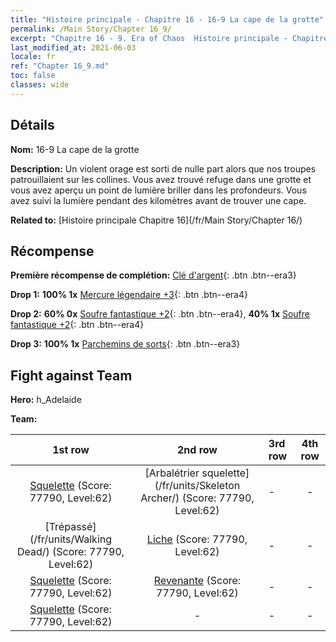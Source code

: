 ```yaml
---
title: "Histoire principale - Chapitre 16 - 16-9 La cape de la grotte"
permalink: /Main Story/Chapter 16_9/
excerpt: "Chapitre 16 - 9. Era of Chaos  Histoire principale - Chapitre 16_9. 16-9 La cape de la grotte"
last_modified_at: 2021-06-03
locale: fr
ref: "Chapter 16_9.md"
toc: false
classes: wide
---
```


## Détails

 **Nom:** 16-9 La cape de la grotte

 **Description:** Un violent orage est sorti de nulle part alors que nos troupes patrouillaient sur les collines. Vous avez trouvé refuge dans une grotte et vous avez aperçu un point de lumière briller dans les profondeurs. Vous avez suivi la lumière pendant des kilomètres avant de trouver une cape.

 **Related to:** [Histoire principale Chapitre 16](/fr/Main Story/Chapter 16/)

## Récompense

 **Première récompense de complétion:** [Clé d'argent](/ItemsFR/con_693/){: .btn .btn--era3}

 **Drop 1:** **100% 1x** [Mercure légendaire +3](/ItemsFR/mat_56/){: .btn .btn--era4}

 **Drop 2:** **60% 0x** [Soufre fantastique +2](/ItemsFR/mat_50/){: .btn .btn--era4}, **40% 1x** [Soufre fantastique +2](/ItemsFR/mat_50/){: .btn .btn--era4}

 **Drop 3:** **100% 1x** [Parchemins de sorts](/ItemsFR/con_694/){: .btn .btn--era3}


## Fight against Team
 **Hero:** h_Adelaide

 **Team:**


  | 1st row | 2nd row | 3rd row | 4th row |
  |:----:|:----:|:----|:----:|
  | [Squelette](/fr/units/Skeleton/) (Score: 77790, Level:62)  | [Arbalétrier squelette](/fr/units/Skeleton Archer/) (Score: 77790, Level:62)  | - | - |
  | [Trépassé](/fr/units/Walking Dead/) (Score: 77790, Level:62)  | [Liche](/fr/units/Lich/) (Score: 77790, Level:62)  | - | - |
  | [Squelette](/fr/units/Skeleton/) (Score: 77790, Level:62)  | [Revenante](/fr/units/Wight/) (Score: 77790, Level:62)  | - | - |
  | [Squelette](/fr/units/Skeleton/) (Score: 77790, Level:62)  | - | - | - |



